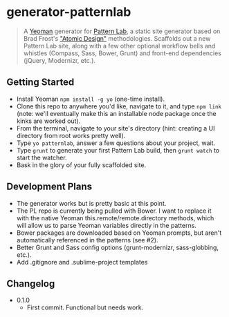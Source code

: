 # generator-patternlab

> A [Yeoman](http://yeoman.io) generator for [Pattern Lab](http://patternlab.io/), a static site generator based on Brad Frost's ["Atomic Design"](http://bradfrostweb.com/blog/post/atomic-web-design/) methodologies.
> Scaffolds out a new Pattern Lab site, along with a few other optional workflow bells and whistles (Compass, Sass, Bower, Grunt) and front-end dependencies (jQuery, Modernizr, etc.).

## Getting Started

- Install Yeoman `npm install -g yo` (one-time install).
- Clone this repo to anywhere you'd like, navigate to it, and type `npm link` (note: we'll eventually make this an installable node package once the kinks are worked out).
- From the terminal, navigate to your site's directory (hint: creating a UI directory from root works pretty well).
- Type `yo patternlab`, answer a few questions about your project, wait.
- Type `grunt` to generate your first Pattern Lab build, then `grunt watch` to start the watcher.
- Bask in the glory of your fully scaffolded site. 

## Development Plans
- The generator works but is pretty basic at this point.
- The PL repo is currently being pulled with Bower. I want to replace it with the native Yeoman this.remote/remote.directory methods, which will allow us to parse Yeoman variables directly in the patterns.
- Bower packages are downloaded based on Yeoman prompts, but aren't automatically referenced in the patterns (see #2).
- Better Grunt and Sass config options (grunt-modernizr, sass-globbing, etc.).
- Add .gitignore and .sublime-project templates

## Changelog
- 0.1.0
  - First commit. Functional but needs work.